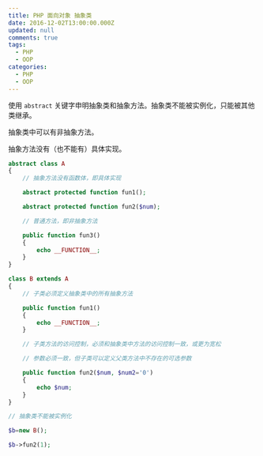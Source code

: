 ```yaml
---
title: PHP 面向对象 抽象类
date: 2016-12-02T13:00:00.000Z
updated: null
comments: true
tags:
  - PHP
  - OOP
categories:
  - PHP
  - OOP
---
```


使用 `abstract` 关键字申明抽象类和抽象方法。抽象类不能被实例化，只能被其他类继承。

<!--more-->

抽象类中可以有非抽象方法。

抽象方法没有（也不能有）具体实现。

```php
abstract class A
{
    // 抽象方法没有函数体，即具体实现

    abstract protected function fun1();

    abstract protected function fun2($num);

    // 普通方法，即非抽象方法

    public function fun3()
    {
        echo __FUNCTION__;
    }
}

class B extends A
{
    // 子类必须定义抽象类中的所有抽象方法

    public function fun1()
    {
        echo __FUNCTION__;
    }

    // 子类方法的访问控制，必须和抽象类中方法的访问控制一致，或更为宽松

    // 参数必须一致，但子类可以定义父类方法中不存在的可选参数

    public function fun2($num, $num2='0')
    {
        echo $num;
    }
}

// 抽象类不能被实例化

$b=new B();

$b->fun2(1);
```
